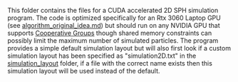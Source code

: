 This folder contains the files for a CUDA accelerated 2D SPH simulation program. The code is optimized specifically for an Rtx 3060 Laptop GPU (see [algorithm_original_idea.md](./algorithm_original_idea.md)) but should run on any NVIDIA GPU that supports [Cooperative Groups](https://developer.nvidia.com/blog/cooperative-groups/) though shared memory constraints can possibly limit the maximum number of simulated particles. The program provides a simple default simulation layout but will also first look if a custom simulation layout has been specified as "simulation2D.txt" in the [simulation_layout](../simulation_layout) folder, if a file with the correct name exists then this simulation layout will be used instead of the default.